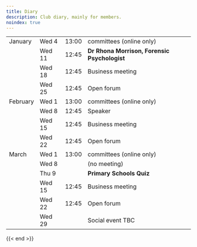 ```yaml
---
title: Diary
description: Club diary, mainly for members.
noindex: true
---
```

| | | | |
| --- | --- | --- | --- |
| January | Wed 4 | 13:00 | committees (online only) |
| | Wed 11 | 12:45 | **Dr Rhona Morrison, Forensic Psychologist** |
| | Wed 18 | 12:45 | Business meeting |
| | Wed 25 | 12:45 | Open forum |
| February | Wed 1 | 13:00 | committees (online only) |
| | Wed 8 | 12:45 | Speaker |
| | Wed 15 | 12:45 | Business meeting |
| | Wed 22 | 12:45 | Open forum |
| March | Wed 1 | 13:00 | committees (online only) |
| | Wed 8 | | (no meeting) |
| | Thu 9 | | **Primary Schools Quiz** |
| | Wed 15 | 12:45 | Business meeting |
| | Wed 22 | 12:45 | Open forum |
| | Wed 29 | | Social event TBC |

{{< end >}}